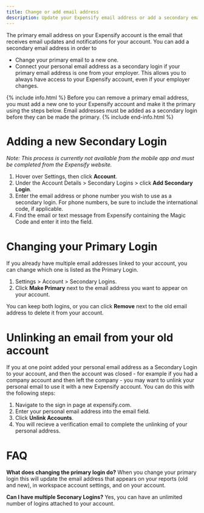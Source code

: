 ```yaml
---
title: Change or add email address
description: Update your Expensify email address or add a secondary email
---
```

<div id="expensify-classic" markdown="1">

The primary email address on your Expensify account is the email that receives email updates and notifications for your account. You can add a secondary email address in order to 
- Change your primary email to a new one.
- Connect your personal email address as a secondary login if your primary email address is one from your employer. This allows you to always have access to your Expensify account, even if your employer changes.

{% include info.html %}
Before you can remove a primary email address, you must add a new one to your Expensify account and make it the primary using the steps below. Email addresses must be added as a secondary login before they can be made the primary.
{% include end-info.html %}

# Adding a new Secondary Login
*Note: This process is currently not available from the mobile app and must be completed from the Expensify website.* 

1. Hover over Settings, then click **Account**.
2. Under the Account Details > Secondary Logins > click **Add Secondary Login**.
3. Enter the email address or phone number you wish to use as a secondary login. For phone numbers, be sure to include the international code, if applicable. 
4. Find the email or text message from Expensify containing the Magic Code and enter it into the field. 

# Changing your Primary Login
If you already have multiple email addresses linked to your account, you can change which one is listed as the Primary Login.

1. Settings > Account > Secondary Logins.
2. Click **Make Primary** next to the email address you want to appear on your account.

You can keep both logins, or you can click **Remove** next to the old email address to delete it from your account. 

# Unlinking an email from your old account
If you at one point added your personal email address as a Secondary Login to your account, and then the account was closed - for example if you had a company account and then left the company - you may want to unlink your personal email to use it with a new Expensify account. You can do this with the following steps:

1. Navigate to the sign in page at expensify.com.
2. Enter your personal email address into the email field.
3. Click **Unlink Accounts**.
4. You will recieve a verification email to complete the unlinking of your personal address.

# FAQ
**What does changing the primary login do?**
When you change your primary login this will update the email address that appears on your reports (old and new), in workspace account settings, and on your account.

**Can I have multiple Seconary Logins?**
Yes, you can have an unlimited number of logins attached to your account.
</div>
